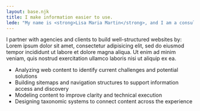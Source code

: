 ```yaml
---
layout: base.njk
title: I make information easier to use.
lede: "My name is <strong>Lisa Maria Martin</strong>, and I am a consultant specializing in information architecture, content strategy, and user experience design."
---
```


I partner with agencies and clients to build well-structured websites by: Lorem ipsum dolor sit amet, consectetur adipisicing elit, sed do eiusmod
tempor incididunt ut labore et dolore magna aliqua. Ut enim ad minim veniam,
quis nostrud exercitation ullamco laboris nisi ut aliquip ex ea.

* Analyzing web content to identify current challenges and potential solutions
* Building sitemaps and navigation structures to support information access and discovery
* Modeling content to improve clarity and technical execution
* Designing taxonomic systems to connect content across the experience